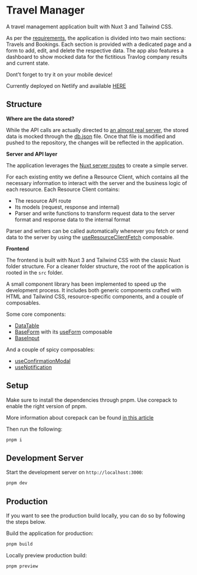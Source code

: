 # Travel Manager

A travel management application built with Nuxt 3 and Tailwind CSS.

As per the [requirements](./REQUIREMENTS.md), the application is divided into two main sections: Travels and Bookings.
Each section is provided with a dedicated page and a form to add, edit, and delete the respective data.
The app also features a dashboard to show mocked data for the fictitious Travlog company results and current state.

Dont't forget to try it on your mobile device!

Currently deployed on Netlify and available [HERE](https://travlog-bsl.netlify.app/)

## Structure

**Where are the data stored?**

While the API calls are actually directed to [an almost real server](https://my-json-server.typicode.com/), the stored data is mocked through the [db.json](./db.json) file. Once that file is modified and pushed to the repository, the changes will be reflected in the application.

**Server and API layer**

The application leverages the [Nuxt server routes](https://nuxt.com/docs/guide/directory-structure/server) to create a simple server. 

For each existing entity we define a Resource Client, which contains all the necessary information to interact with the server and the business logic of each resource.
Each Resource Client contains:
- The resource API route
- Its models (request, response and internal)
- Parser and write functions to transform request data to the server format and response data to the internal format

Parser and writers can be called automatically whenever you fetch or send data to the server by using the [useResourceClientFetch](src/resources/useResourceClientFetch.ts) composable.

**Frontend**

The frontend is built with Nuxt 3 and Tailwind CSS with the classic Nuxt folder structure. For a cleaner folder structure, the root of the application is rooted in the `src` folder.

A small component library has been implemented to speed up the development process. 
It includes both generic components crafted with HTML and Tailwind CSS, resource-specific components, and a couple of composables.

Some core components:
- [DataTable](src/components/table/DataTable.vue)
- [BaseForm](src/components/form/BaseForm.vue) with its [useForm](src/composables/useForm.ts) composable
- [BaseInput](src/components/inputs/BaseInput.vue)

And a couple of spicy composables:
- [useConfirmationModal](src/composables/useConfirmationModal.ts)
- [useNotification](src/composables/useNotification.ts)

## Setup

Make sure to install the dependencies through pnpm. 
Use corepack to enable the right version of pnpm.

More information about corepack can be found [in this article](https://www.totaltypescript.com/how-to-use-corepack)

Then run the following:
```bash
pnpm i
```

## Development Server

Start the development server on `http://localhost:3000`:

```bash
pnpm dev
```

## Production

If you want to see the production build locally, you can do so by following the steps below.

Build the application for production:

```bash
pnpm build
```

Locally preview production build:

```bash
pnpm preview
```
